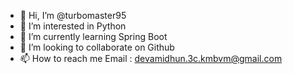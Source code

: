 - 👋 Hi, I’m @turbomaster95
- 👀 I’m interested in Python
- 🌱 I’m currently learning Spring Boot
- 💞️ I’m looking to collaborate on Github
- 📫 How to reach me 
Email : devamidhun.3c.kmbvm@gmail.com

<!---
turbomaster95/turbomaster95 is a ✨ special ✨ repository because its `README.md` (this file) appears on your GitHub profile.
You can click the Preview link to take a look at your changes.
--->

